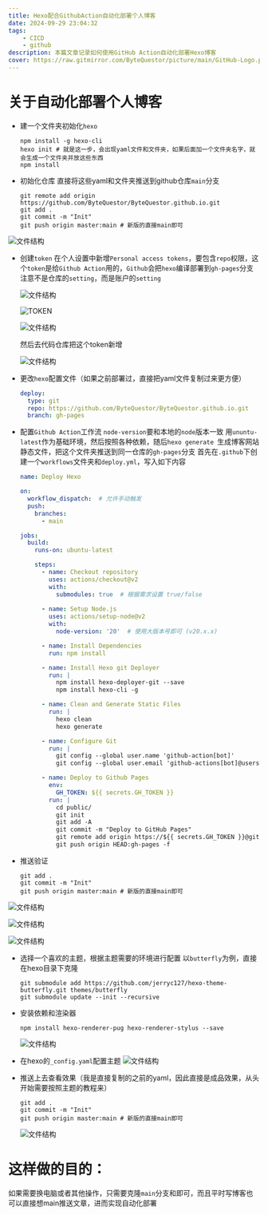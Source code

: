 ```yaml
---
title: Hexo配合GithubAction自动化部署个人博客
date: 2024-09-29 23:04:32
tags:
    - CICD
    - github
description: 本篇文章记录如何使用GitHub Action自动化部署Hexo博客
cover: https://raw.gitmirror.com/ByteQuestor/picture/main/GitHub-Logo.png
---
```

# 关于自动化部署个人博客

+ 建一个文件夹初始化`hexo`
  ```shell
  npm install -g hexo-cli
  hexo init # 就是这一步，会出现yaml文件和文件夹，如果后面加一个文件夹名字，就会生成一个文件夹并放这些东西
  npm install
  ```

+ 初始化仓库
  直接将这些yaml和文件夹推送到github仓库`main`分支

  ```shell
  git remote add origin https://github.com/ByteQuestor/ByteQuestor.github.io.git
  git add .
  git commit -m "Init"
  git push origin master:main # 新版的直接main即可
  ```

![文件结构](https://raw.gitmirror.com/ByteQuestor/picture/main/Action/001.jpg)

+ 创建`token`
  在个人设置中新增`Personal access tokens`，要包含`repo`权限，这个`token`是给`Github Action`用的，`Github`会把`hexo`编译部署到`gh-pages`分支
  注意不是仓库的`setting`，而是账户的`setting`

  ![文件结构](https://raw.gitmirror.com/ByteQuestor/picture/main/Action/002.jpg)

  ![TOKEN](https://raw.gitmirror.com/ByteQuestor/picture/main/Action/003.jpg)

  ![文件结构](https://raw.gitmirror.com/ByteQuestor/picture/main/Action/004.jpg)

  然后去代码仓库把这个token新增

  ![文件结构](https://raw.gitmirror.com/ByteQuestor/picture/main/Action/005.jpg)

+ 更改`hexo`配置文件（如果之前部署过，直接把yaml文件复制过来更方便）
  ```yaml
  deploy:
    type: git
    repo: https://github.com/ByteQuestor/ByteQuestor.github.io.git
    branch: gh-pages
  ```

+ 配置`Github Action`工作流
  `node-version`要和本地的`node`版本一致
  用`ununtu-latest`作为基础环境，然后按照各种依赖，随后`hexo generate `生成博客网站静态文件，把这个文件夹推送到同一仓库的`gh-pages`分支
  首先在`.github`下创建一个`workflows`文件夹和`deploy.yml`，写入如下内容

  ```yaml
  name: Deploy Hexo
  
  on:
    workflow_dispatch:  # 允许手动触发
    push:
      branches:
        - main
  
  jobs:
    build:
      runs-on: ubuntu-latest
  
      steps:
        - name: Checkout repository
          uses: actions/checkout@v2
          with:
            submodules: true  # 根据需求设置 true/false
            
        - name: Setup Node.js
          uses: actions/setup-node@v2
          with:
            node-version: '20'  # 使用大版本号即可 (v20.x.x)
  
        - name: Install Dependencies
          run: npm install
  
        - name: Install Hexo git Deployer
          run: |
            npm install hexo-deployer-git --save
            npm install hexo-cli -g
  
        - name: Clean and Generate Static Files
          run: |
            hexo clean
            hexo generate
  
        - name: Configure Git
          run: |
            git config --global user.name 'github-action[bot]'
            git config --global user.email 'github-actions[bot]@users.noreply.github.com'
  
        - name: Deploy to Github Pages
          env:
            GH_TOKEN: ${{ secrets.GH_TOKEN }}
          run: |
            cd public/
            git init
            git add -A
            git commit -m "Deploy to GitHub Pages"
            git remote add origin https://${{ secrets.GH_TOKEN }}@github.com/ByteQuestor/ByteQuestor.github.io.git
            git push origin HEAD:gh-pages -f
  ```

+ 推送验证
  ```shell
  git add .
  git commit -m "Init"
  git push origin master:main # 新版的直接main即可
  ```

![文件结构](https://raw.gitmirror.com/ByteQuestor/picture/main/Action/006.jpg)

![文件结构](https://raw.gitmirror.com/ByteQuestor/picture/main/Action/007.jpg)

![文件结构](https://raw.gitmirror.com/ByteQuestor/picture/main/Action/008.jpg)

+ 选择一个喜欢的主题，根据主题需要的环境进行配置
  以`butterfly`为例，直接在hexo目录下克隆

  ```shell
  git submodule add https://github.com/jerryc127/hexo-theme-butterfly.git themes/butterfly
  git submodule update --init --recursive
  ```

+ 安装依赖和渲染器
  ```shell
  npm install hexo-renderer-pug hexo-renderer-stylus --save
  ```

  ![文件结构](https://raw.gitmirror.com/ByteQuestor/picture/main/Action/009.jpg)

+ 在hexo的`_config.yaml`配置主题
  ![文件结构](https://raw.gitmirror.com/ByteQuestor/picture/main/Action/011.jpg)

+ 推送上去查看效果（我是直接复制的之前的yaml，因此直接是成品效果，从头开始需要按照主题的教程来）

  ```shell
  git add .
  git commit -m "Init"
  git push origin master:main # 新版的直接main即可
  ```

  ![文件结构](https://raw.gitmirror.com/ByteQuestor/picture/main/Action/013.jpg)



# 这样做的目的：

如果需要换电脑或者其他操作，只需要克隆`main`分支和即可，而且平时写博客也可以直接想main推送文章，进而实现自动化部署